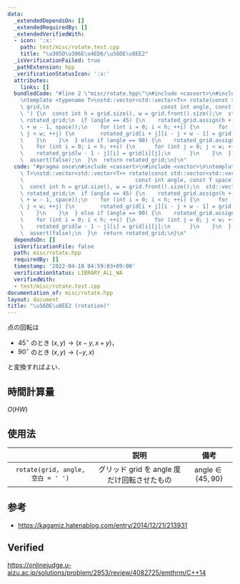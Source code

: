 ```yaml
---
data:
  _extendedDependsOn: []
  _extendedRequiredBy: []
  _extendedVerifiedWith:
  - icon: ':x:'
    path: test/misc/rotate.test.cpp
    title: "\u305D\u306E\u4ED6/\u56DE\u8EE2"
  _isVerificationFailed: true
  _pathExtension: hpp
  _verificationStatusIcon: ':x:'
  attributes:
    links: []
  bundledCode: "#line 2 \"misc/rotate.hpp\"\n#include <cassert>\n#include <vector>\n\
    \ntemplate <typename T>\nstd::vector<std::vector<T>> rotate(const std::vector<std::vector<T>>&\
    \ grid,\n                                   const int angle, const T space = '\
    \ ') {\n  const int h = grid.size(), w = grid.front().size();\n  std::vector<std::vector<T>>\
    \ rotated_grid;\n  if (angle == 45) {\n    rotated_grid.assign(h + w - 1, std::vector<T>(h\
    \ + w - 1, space));\n    for (int i = 0; i < h; ++i) {\n      for (int j = 0;\
    \ j < w; ++j) {\n        rotated_grid[i + j][i - j + w - 1] = grid[i][j];\n  \
    \    }\n    }\n  } else if (angle == 90) {\n    rotated_grid.assign(w, std::vector<T>(h));\n\
    \    for (int i = 0; i < h; ++i) {\n      for (int j = 0; j < w; ++j) {\n    \
    \    rotated_grid[w - 1 - j][i] = grid[i][j];\n      }\n    }\n  } else {\n  \
    \  assert(false);\n  }\n  return rotated_grid;\n}\n"
  code: "#pragma once\n#include <cassert>\n#include <vector>\n\ntemplate <typename\
    \ T>\nstd::vector<std::vector<T>> rotate(const std::vector<std::vector<T>>& grid,\n\
    \                                   const int angle, const T space = ' ') {\n\
    \  const int h = grid.size(), w = grid.front().size();\n  std::vector<std::vector<T>>\
    \ rotated_grid;\n  if (angle == 45) {\n    rotated_grid.assign(h + w - 1, std::vector<T>(h\
    \ + w - 1, space));\n    for (int i = 0; i < h; ++i) {\n      for (int j = 0;\
    \ j < w; ++j) {\n        rotated_grid[i + j][i - j + w - 1] = grid[i][j];\n  \
    \    }\n    }\n  } else if (angle == 90) {\n    rotated_grid.assign(w, std::vector<T>(h));\n\
    \    for (int i = 0; i < h; ++i) {\n      for (int j = 0; j < w; ++j) {\n    \
    \    rotated_grid[w - 1 - j][i] = grid[i][j];\n      }\n    }\n  } else {\n  \
    \  assert(false);\n  }\n  return rotated_grid;\n}\n"
  dependsOn: []
  isVerificationFile: false
  path: misc/rotate.hpp
  requiredBy: []
  timestamp: '2022-04-18 04:59:03+09:00'
  verificationStatus: LIBRARY_ALL_WA
  verifiedWith:
  - test/misc/rotate.test.cpp
documentation_of: misc/rotate.hpp
layout: document
title: "\u56DE\u8EE2 (rotation)"
---
```


点の回転は

- $45^\circ$ のとき $(x, y) \rightarrow (x - y, x + y)$，
- $90^\circ$ のとき $(x, y) \rightarrow (-y, x)$

と変換すればよい．


## 時間計算量

$O(HW)$


## 使用法

||説明|備考|
|:--:|:--:|:--:|
|`rotate(grid, angle, 空白 = ' ')`|グリッド $\mathrm{grid}$ を $\mathrm{angle}$ 度だけ回転させたもの|$\mathrm{angle} \in \lbrace 45, 90 \rbrace$|


## 参考

- https://kagamiz.hatenablog.com/entry/2014/12/21/213931


## Verified

https://onlinejudge.u-aizu.ac.jp/solutions/problem/2953/review/4082725/emthrm/C++14
